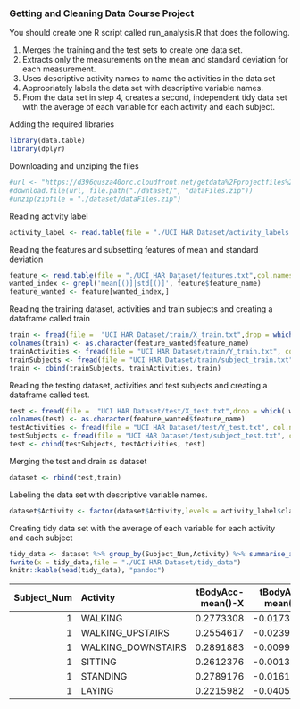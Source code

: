 ### Getting and Cleaning Data Course Project

You should create one R script called run\_analysis.R that does the
following.

1.  Merges the training and the test sets to create one data set.  
2.  Extracts only the measurements on the mean and standard deviation
    for each measurement.  
3.  Uses descriptive activity names to name the activities in the data
    set  
4.  Appropriately labels the data set with descriptive variable names.  
5.  From the data set in step 4, creates a second, independent tidy data
    set with the average of each variable for each activity and each
    subject.

Adding the required libraries

``` r
library(data.table)
library(dplyr)
```

Downloading and unziping the files

``` r
#url <- "https://d396qusza40orc.cloudfront.net/getdata%2Fprojectfiles%2FUCI%20HAR%20Dataset.zip"
#download.file(url, file.path("./dataset/", "dataFiles.zip"))
#unzip(zipfile = "./dataset/dataFiles.zip")
```

Reading activity label

``` r
activity_label <- read.table(file = "./UCI HAR Dataset/activity_labels.txt", col.names = c("class","activity_name"))
```

Reading the features and subsetting features of mean and standard
deviation

``` r
feature <- read.table(file = "./UCI HAR Dataset/features.txt",col.names = c("index","feature_name"))
wanted_index <- grepl('mean[()]|std[()]', feature$feature_name)
feature_wanted <- feature[wanted_index,]
```

Reading the training dataset, activities and train subjects and creating
a dataframe called train

``` r
train <- fread(file =  "UCI HAR Dataset/train/X_train.txt",drop = which(!wanted_index))
colnames(train) <- as.character(feature_wanted$feature_name)
trainActivities <- fread(file = "UCI HAR Dataset/train/Y_train.txt", col.names = c("Activity"))
trainSubjects <- fread(file = "UCI HAR Dataset/train/subject_train.txt", col.names = c("Subject_Num"))
train <- cbind(trainSubjects, trainActivities, train)
```

Reading the testing dataset, activities and test subjects and creating a
dataframe called test.

``` r
test <- fread(file =  "UCI HAR Dataset/test/X_test.txt",drop = which(!wanted_index))
colnames(test) <- as.character(feature_wanted$feature_name)
testActivities <- fread(file = "UCI HAR Dataset/test/Y_test.txt", col.names = c("Activity"))
testSubjects <- fread(file = "UCI HAR Dataset/test/subject_test.txt", col.names = c("Subject_Num"))
test <- cbind(testSubjects, testActivities, test)
```

Merging the test and drain as dataset

``` r
dataset <- rbind(test,train)
```

Labeling the data set with descriptive variable names.

``` r
dataset$Activity <- factor(dataset$Activity,levels = activity_label$class, labels = activity_label$activity_name)
```

Creating tidy data set with the average of each variable for each
activity and each subject

``` r
tidy_data <- dataset %>% group_by(Subject_Num,Activity) %>% summarise_all(.funs = mean)
fwrite(x = tidy_data,file = "./UCI HAR Dataset/tidy_data")
knitr::kable(head(tidy_data), "pandoc")
```

|  Subject\_Num| Activity            |  tBodyAcc-mean()-X|  tBodyAcc-mean()-Y|  tBodyAcc-mean()-Z|  tBodyAcc-std()-X|  tBodyAcc-std()-Y|  tBodyAcc-std()-Z|  tGravityAcc-mean()-X|  tGravityAcc-mean()-Y|  tGravityAcc-mean()-Z|  tGravityAcc-std()-X|  tGravityAcc-std()-Y|  tGravityAcc-std()-Z|  tBodyAccJerk-mean()-X|  tBodyAccJerk-mean()-Y|  tBodyAccJerk-mean()-Z|  tBodyAccJerk-std()-X|  tBodyAccJerk-std()-Y|  tBodyAccJerk-std()-Z|  tBodyGyro-mean()-X|  tBodyGyro-mean()-Y|  tBodyGyro-mean()-Z|  tBodyGyro-std()-X|  tBodyGyro-std()-Y|  tBodyGyro-std()-Z|  tBodyGyroJerk-mean()-X|  tBodyGyroJerk-mean()-Y|  tBodyGyroJerk-mean()-Z|  tBodyGyroJerk-std()-X|  tBodyGyroJerk-std()-Y|  tBodyGyroJerk-std()-Z|  tBodyAccMag-mean()|  tBodyAccMag-std()|  tGravityAccMag-mean()|  tGravityAccMag-std()|  tBodyAccJerkMag-mean()|  tBodyAccJerkMag-std()|  tBodyGyroMag-mean()|  tBodyGyroMag-std()|  tBodyGyroJerkMag-mean()|  tBodyGyroJerkMag-std()|  fBodyAcc-mean()-X|  fBodyAcc-mean()-Y|  fBodyAcc-mean()-Z|  fBodyAcc-std()-X|  fBodyAcc-std()-Y|  fBodyAcc-std()-Z|  fBodyAccJerk-mean()-X|  fBodyAccJerk-mean()-Y|  fBodyAccJerk-mean()-Z|  fBodyAccJerk-std()-X|  fBodyAccJerk-std()-Y|  fBodyAccJerk-std()-Z|  fBodyGyro-mean()-X|  fBodyGyro-mean()-Y|  fBodyGyro-mean()-Z|  fBodyGyro-std()-X|  fBodyGyro-std()-Y|  fBodyGyro-std()-Z|  fBodyAccMag-mean()|  fBodyAccMag-std()|  fBodyBodyAccJerkMag-mean()|  fBodyBodyAccJerkMag-std()|  fBodyBodyGyroMag-mean()|  fBodyBodyGyroMag-std()|  fBodyBodyGyroJerkMag-mean()|  fBodyBodyGyroJerkMag-std()|
|-------------:|:--------------------|------------------:|------------------:|------------------:|-----------------:|-----------------:|-----------------:|---------------------:|---------------------:|---------------------:|--------------------:|--------------------:|--------------------:|----------------------:|----------------------:|----------------------:|---------------------:|---------------------:|---------------------:|-------------------:|-------------------:|-------------------:|------------------:|------------------:|------------------:|-----------------------:|-----------------------:|-----------------------:|----------------------:|----------------------:|----------------------:|-------------------:|------------------:|----------------------:|---------------------:|-----------------------:|----------------------:|--------------------:|-------------------:|------------------------:|-----------------------:|------------------:|------------------:|------------------:|-----------------:|-----------------:|-----------------:|----------------------:|----------------------:|----------------------:|---------------------:|---------------------:|---------------------:|-------------------:|-------------------:|-------------------:|------------------:|------------------:|------------------:|-------------------:|------------------:|---------------------------:|--------------------------:|------------------------:|-----------------------:|----------------------------:|---------------------------:|
|             1| WALKING             |          0.2773308|         -0.0173838|         -0.1111481|        -0.2837403|         0.1144613|        -0.2600279|             0.9352232|            -0.2821650|            -0.0681029|           -0.9766096|           -0.9713060|           -0.9477172|              0.0740416|              0.0282721|             -0.0041684|            -0.1136156|             0.0670025|            -0.5026998|          -0.0418310|          -0.0695300|           0.0849448|         -0.4735355|         -0.0546078|         -0.3442666|              -0.0899975|              -0.0398429|              -0.0461309|             -0.2074219|             -0.3044685|             -0.4042555|          -0.1369712|         -0.2196886|             -0.1369712|            -0.2196886|              -0.1414288|             -0.0744718|           -0.1609796|          -0.1869784|               -0.2987037|              -0.3253249|         -0.2027943|          0.0897127|         -0.3315601|        -0.3191347|         0.0560400|        -0.2796868|             -0.1705470|             -0.0352255|             -0.4689992|            -0.1335866|             0.1067399|            -0.5347134|          -0.3390322|          -0.1030594|          -0.2559409|         -0.5166919|         -0.0335082|         -0.4365622|          -0.1286235|         -0.3980326|                  -0.0571194|                 -0.1034924|               -0.1992526|              -0.3210180|                   -0.3193086|                  -0.3816019|
|             1| WALKING\_UPSTAIRS   |          0.2554617|         -0.0239531|         -0.0973020|        -0.3547080|        -0.0023203|        -0.0194792|             0.8933511|            -0.3621534|            -0.0754029|           -0.9563670|           -0.9528492|           -0.9123794|              0.1013727|              0.0194863|             -0.0455625|            -0.4468439|            -0.3782744|            -0.7065935|           0.0505494|          -0.1661700|           0.0583595|         -0.5448711|          0.0041052|         -0.5071687|              -0.1222328|              -0.0421486|              -0.0407126|             -0.6147865|             -0.6016967|             -0.6063320|          -0.1299276|         -0.3249709|             -0.1299276|            -0.3249709|              -0.4665034|             -0.4789916|           -0.1267356|          -0.1486193|               -0.5948829|              -0.6485530|         -0.4043218|         -0.1909767|         -0.4333497|        -0.3374282|         0.0217695|         0.0859566|             -0.4798752|             -0.4134446|             -0.6854744|            -0.4619070|            -0.3817771|            -0.7260402|          -0.4926117|          -0.3194746|          -0.4535972|         -0.5658925|          0.1515389|         -0.5717078|          -0.3523959|         -0.4162601|                  -0.4426522|                 -0.5330599|               -0.3259615|              -0.1829855|                   -0.6346651|                  -0.6939305|
|             1| WALKING\_DOWNSTAIRS |          0.2891883|         -0.0099185|         -0.1075662|         0.0300353|        -0.0319359|        -0.2304342|             0.9318744|            -0.2666103|            -0.0621200|           -0.9505598|           -0.9370187|           -0.8959397|              0.0541553|              0.0296504|             -0.0109720|            -0.0122839|            -0.1016014|            -0.3457350|          -0.0350782|          -0.0909371|           0.0900850|         -0.4580305|         -0.1263492|         -0.1247025|              -0.0739592|              -0.0439903|              -0.0270461|             -0.4870273|             -0.2388248|             -0.2687615|           0.0271883|          0.0198844|              0.0271883|             0.0198844|              -0.0894475|             -0.0257877|           -0.0757413|          -0.2257244|               -0.2954638|              -0.3065106|          0.0382292|          0.0015499|         -0.2255745|         0.0243308|        -0.1129637|        -0.2979279|             -0.0276639|             -0.1286672|             -0.2883347|            -0.0863279|            -0.1345800|            -0.4017215|          -0.3524496|          -0.0557023|          -0.0318694|         -0.4954225|         -0.1814147|         -0.2384436|           0.0965845|         -0.1865303|                   0.0262185|                 -0.1040523|               -0.1857203|              -0.3983504|                   -0.2819634|                  -0.3919199|
|             1| SITTING             |          0.2612376|         -0.0013083|         -0.1045442|        -0.9772290|        -0.9226186|        -0.9395863|             0.8315099|             0.2044116|             0.3320437|           -0.9684571|           -0.9355171|           -0.9490409|              0.0774825|             -0.0006191|             -0.0033678|            -0.9864307|            -0.9813720|            -0.9879108|          -0.0453501|          -0.0919242|           0.0629314|         -0.9772113|         -0.9664739|         -0.9414259|              -0.0936794|              -0.0402118|              -0.0467026|             -0.9917316|             -0.9895181|             -0.9879358|          -0.9485368|         -0.9270784|             -0.9485368|            -0.9270784|              -0.9873642|             -0.9841200|           -0.9308925|          -0.9345318|               -0.9919763|              -0.9883087|         -0.9796412|         -0.9440846|         -0.9591849|        -0.9764123|        -0.9172750|        -0.9344696|             -0.9865970|             -0.9815795|             -0.9860531|            -0.9874930|            -0.9825139|            -0.9883392|          -0.9761615|          -0.9758386|          -0.9513155|         -0.9779042|         -0.9623450|         -0.9439178|          -0.9477829|         -0.9284448|                  -0.9852621|                 -0.9816062|               -0.9584356|              -0.9321984|                   -0.9897975|                  -0.9870496|
|             1| STANDING            |          0.2789176|         -0.0161376|         -0.1106018|        -0.9957599|        -0.9731901|        -0.9797759|             0.9429520|            -0.2729838|             0.0134906|           -0.9937630|           -0.9812260|           -0.9763241|              0.0753767|              0.0079757|             -0.0036852|            -0.9946045|            -0.9856487|            -0.9922512|          -0.0239877|          -0.0593972|           0.0748008|         -0.9871919|         -0.9877344|         -0.9806456|              -0.0996092|              -0.0440628|              -0.0489505|             -0.9929451|             -0.9951379|             -0.9921085|          -0.9842782|         -0.9819429|             -0.9842782|            -0.9819429|              -0.9923678|             -0.9930962|           -0.9764938|          -0.9786900|               -0.9949668|              -0.9947332|         -0.9952499|         -0.9770708|         -0.9852971|        -0.9960283|        -0.9722931|        -0.9779373|             -0.9946308|             -0.9854187|             -0.9907522|            -0.9950738|            -0.9870182|            -0.9923498|          -0.9863868|          -0.9889845|          -0.9807731|         -0.9874971|         -0.9871077|         -0.9823453|          -0.9853564|         -0.9823138|                  -0.9925425|                 -0.9925360|               -0.9846176|              -0.9784661|                   -0.9948154|                  -0.9946711|
|             1| LAYING              |          0.2215982|         -0.0405140|         -0.1132036|        -0.9280565|        -0.8368274|        -0.8260614|            -0.2488818|             0.7055498|             0.4458177|           -0.8968300|           -0.9077200|           -0.8523663|              0.0810865|              0.0038382|              0.0108342|            -0.9584821|            -0.9241493|            -0.9548551|          -0.0165531|          -0.0644861|           0.1486894|         -0.8735439|         -0.9510904|         -0.9082847|              -0.1072709|              -0.0415173|              -0.0740501|             -0.9186085|             -0.9679072|             -0.9577902|          -0.8419292|         -0.7951449|             -0.8419292|            -0.7951449|              -0.9543963|             -0.9282456|           -0.8747595|          -0.8190102|               -0.9634610|              -0.9358410|         -0.9390991|         -0.8670652|         -0.8826669|        -0.9244374|        -0.8336256|        -0.8128916|             -0.9570739|             -0.9224626|             -0.9480609|            -0.9641607|            -0.9322179|            -0.9605870|          -0.8502492|          -0.9521915|          -0.9093027|         -0.8822965|         -0.9512320|         -0.9165825|          -0.8617676|         -0.7983009|                  -0.9333004|                 -0.9218040|               -0.8621902|              -0.8243194|                   -0.9423669|                  -0.9326607|
